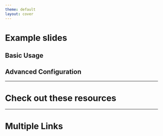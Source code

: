 ```yaml
---
theme: default
layout: cover
---
```


# Example slides

## Basic Usage

<OgpImage url="https://sli.dev/" />

## Advanced Configuration

<OgpImage 
  url="https://sli.dev/"
  :width="800"
  :height="400"
  template="./assets/ogp-template.svg"
/>

---

# Check out these resources

<OgpImage url="https://docs.microsoft.com/en-us/azure/" />

<OgpImage url="https://nodejs.org/" />

---

# Multiple Links

<div class="grid grid-cols-2 gap-4">
  <OgpImage url="https://vuejs.org/" />
  <OgpImage url="https://react.dev/" />
</div>
